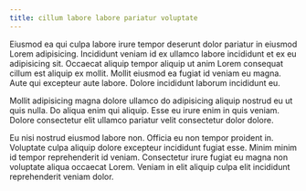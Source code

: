 ```yaml
---
title: cillum labore labore pariatur voluptate
---
```


Eiusmod ea qui culpa labore irure tempor deserunt dolor pariatur in eiusmod Lorem adipisicing. Incididunt veniam id ex ullamco labore incididunt et ex eu adipisicing sit. Occaecat aliquip tempor aliquip ut anim Lorem consequat cillum est aliquip ex mollit. Mollit eiusmod ea fugiat id veniam eu magna. Aute qui excepteur aute labore. Dolore incididunt laborum incididunt eu.

Mollit adipisicing magna dolore ullamco do adipisicing aliquip nostrud eu ut quis nulla. Do aliqua enim qui aliquip. Esse eu irure enim in quis veniam. Dolore consectetur elit ullamco pariatur velit consectetur dolor dolore.

Eu nisi nostrud eiusmod labore non. Officia eu non tempor proident in. Voluptate culpa aliquip dolore excepteur incididunt fugiat esse. Minim minim id tempor reprehenderit id veniam. Consectetur irure fugiat eu magna non voluptate aliqua occaecat Lorem. Veniam in elit aliquip culpa elit incididunt reprehenderit veniam dolor.
